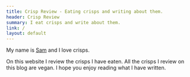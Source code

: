 ```yaml
---
title: Crisp Review - Eating crisps and writing about them.
header: Crisp Review
summary: I eat crisps and write about them.
link: /
layout: default
---
```

My name is [Sam](https://www.samwalton.co.uk) and I love crisps.

On this website I review the crisps I have eaten. All the crisps I review on this blog are vegan. I hope you enjoy reading what I have written.


